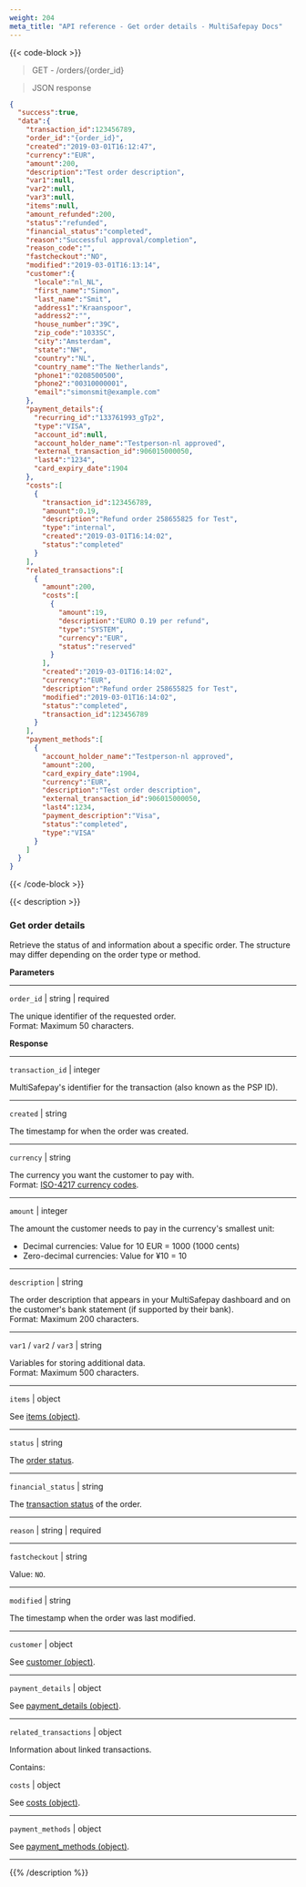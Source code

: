 ```yaml
---
weight: 204
meta_title: "API reference - Get order details - MultiSafepay Docs"
---
```

{{< code-block >}}
> GET - /orders/{order_id}


> JSON response

```json
{
  "success":true,
  "data":{
    "transaction_id":123456789,
    "order_id":"{order_id}",
    "created":"2019-03-01T16:12:47",
    "currency":"EUR",
    "amount":200,
    "description":"Test order description",
    "var1":null,
    "var2":null,
    "var3":null,
    "items":null,
    "amount_refunded":200,
    "status":"refunded",
    "financial_status":"completed",
    "reason":"Successful approval/completion",
    "reason_code":"",
    "fastcheckout":"NO",
    "modified":"2019-03-01T16:13:14",
    "customer":{
      "locale":"nl_NL",
      "first_name":"Simon",
      "last_name":"Smit",
      "address1":"Kraanspoor",
      "address2":"",
      "house_number":"39C",
      "zip_code":"1033SC",
      "city":"Amsterdam",
      "state":"NH",
      "country":"NL",
      "country_name":"The Netherlands",
      "phone1":"0208500500",
      "phone2":"00310000001",
      "email":"simonsmit@example.com"
    },
    "payment_details":{
      "recurring_id":"133761993_gTp2",
      "type":"VISA",
      "account_id":null,
      "account_holder_name":"Testperson-nl approved",
      "external_transaction_id":906015000050,
      "last4":"1234",
      "card_expiry_date":1904
    },
    "costs":[
      {
        "transaction_id":123456789,
        "amount":0.19,
        "description":"Refund order 258655825 for Test",
        "type":"internal",
        "created":"2019-03-01T16:14:02",
        "status":"completed"
      }
    ],
    "related_transactions":[
      {
        "amount":200,
        "costs":[
          {
            "amount":19,
            "description":"EURO 0.19 per refund",
            "type":"SYSTEM",
            "currency":"EUR",
            "status":"reserved"
          }
        ],
        "created":"2019-03-01T16:14:02",
        "currency":"EUR",
        "description":"Refund order 258655825 for Test",
        "modified":"2019-03-01T16:14:02",
        "status":"completed",
        "transaction_id":123456789
      }
    ],
    "payment_methods":[
      {
        "account_holder_name":"Testperson-nl approved",
        "amount":200,
        "card_expiry_date":1904,
        "currency":"EUR",
        "description":"Test order description",
        "external_transaction_id":906015000050,
        "last4":1234,
        "payment_description":"Visa",
        "status":"completed",
        "type":"VISA"
      }
    ]
  }
}
```
{{< /code-block >}}

{{< description >}}
### Get order details

Retrieve the status of and information about a specific order. The structure may differ depending on the order type or method.

**Parameters**

----------------
`order_id` | string | required

The unique identifier of the requested order.                             
Format: Maximum 50 characters.


**Response**

----------------
`transaction_id` | integer

MultiSafepay's identifier for the transaction (also known as the PSP ID).

----------------
`created` | string

The timestamp for when the order was created.

----------------
`currency` | string 

The currency you want the customer to pay with.  
Format: [ISO-4217 currency codes](https://www.iso.org/iso-4217-currency-codes.html). 

----------------
`amount` | integer 

The amount the customer needs to pay in the currency's smallest unit:

- Decimal currencies: Value for 10 EUR = 1000 (1000 cents)
- Zero-decimal currencies: Value for ¥10 = 10 

----------------
`description` | string 

The order description that appears in your MultiSafepay dashboard and on the customer's bank statement (if supported by their bank).   
Format: Maximum 200 characters.

----------------
`var1` / `var2` / `var3` | string 

Variables for storing additional data.  
Format: Maximum 500 characters.

----------------
`items` | object 

See [items (object)](/api/#items-object).

----------------
`status` | string

The [order status](/about-payments/multisafepay-statuses/). 

----------------
`financial_status` | string

The [transaction status](/about-payments/multisafepay-statuses/) of the order.

----------------
`reason` | string | required
 

----------------
`fastcheckout` | string 

Value: `NO`.

----------------
`modified` | string

The timestamp when the order was last modified.

----------------
`customer` | object 

See [customer (object)](/api/#customer-object).

----------------
`payment_details` | object

See [payment_details (object)](/api/#payment-details-object).

----------------
`related_transactions` | object

Information about linked transactions.

Contains:  

`costs` | object

See [costs (object)](/api/#costs-object).

----------------
`payment_methods` | object

See [payment_methods (object)](/api/#payment-methods-object).

----------------

{{% /description %}}
